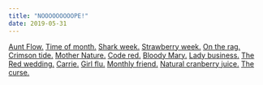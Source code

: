 ```yaml
---
title: "NOOOOOOOOOPE!"
date: 2019-05-31
---
```

[Aunt Flow.](https://www.youtube.com/watch?v=8w9eoZtnJSA) [Time of month.](https://media.giphy.com/media/1k0AuO5CDwzXChSVWh/giphy.gif) [Shark week.](https://media.giphy.com/media/cENRR8Pmk0ABW/giphy.gif) [Strawberry week.](https://media.giphy.com/media/ddj3fbm2jsDCw/giphy.gif) [On the rag.](https://media.giphy.com/media/26mfi4dQWVTd3OB8Y/giphy.gif) [Crimson tide.](https://media.giphy.com/media/8rFgyx63kzAYVx9lub/giphy.gif) [Mother Nature.](https://media.giphy.com/media/tHMfRNWW4rxo9tvYfI/giphy.gif) [Code red.](https://media.giphy.com/media/PoCGLo1GS0tIjiTzlF/giphy.gif) [Bloody Mary.](https://media.giphy.com/media/3oriNLQTEtPc5015xm/giphy.gif) [Lady business.](https://media.giphy.com/media/3oEduVBmyRPHLI8IyQ/giphy.gif) [The Red wedding.](https://media.giphy.com/media/1JeKxIw45kNW/giphy.gif) [Carrie.](https://media.giphy.com/media/FyXtHiMuiWVaw/giphy.gif) [Girl flu.](https://media.giphy.com/media/uaTbcEv7vuIec/giphy.gif) [Monthly friend.](https://media.giphy.com/media/Aa5shwDRt27cs/giphy.gif) [Natural cranberry juice.](https://media.giphy.com/media/skwCXPNUY1MUU/giphy.gif) [The curse.](https://media.giphy.com/media/DZk5LcH4ekXiU/giphy.gif)